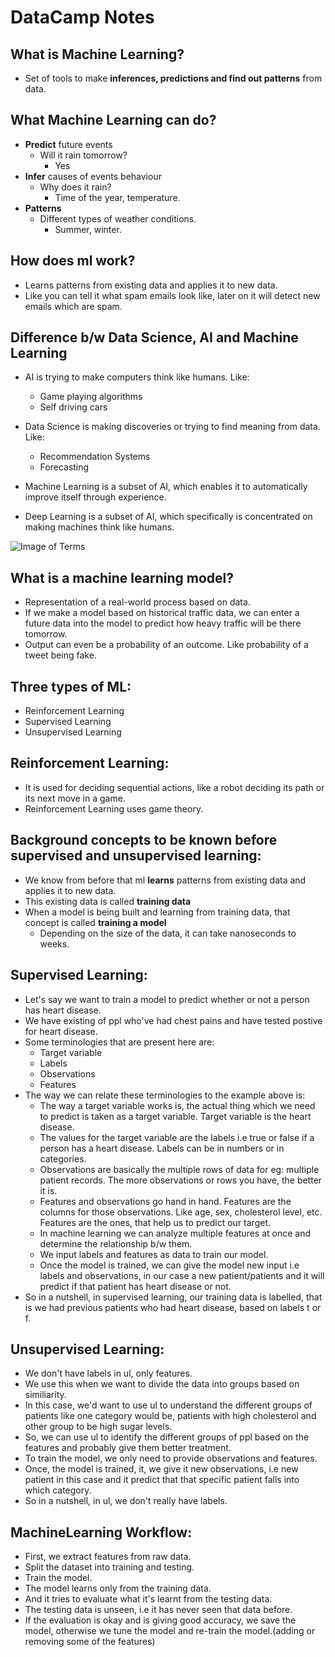 # DataCamp Notes
## What is **Machine Learning?**
* Set of tools to make **inferences,  predictions and find out patterns** from data.
## What Machine Learning **can do?**
* **Predict** future events
  * Will it rain tomorrow?
    * Yes
* **Infer** causes of events behaviour
    * Why does it rain?
        * Time of the year, temperature.
* **Patterns**
    * Different types of weather conditions.
        * Summer, winter.
## How does **ml work?**
* Learns patterns from existing data and applies it to new data.
* Like you can tell it what spam emails look like, later on it will detect new emails which are spam.
## Difference b/w **Data Science, AI and Machine Learning**
* AI is trying to make computers think like humans. Like:
    * Game playing algorithms
    * Self driving cars

* Data Science is making discoveries or trying to find meaning from data. Like:
    * Recommendation Systems
    * Forecasting

* Machine Learning is a subset of AI, which enables it to automatically improve itself through experience. 

* Deep Learning is a subset of AI, which specifically is concentrated on making machines think like humans.

![Image of Terms](https://miro.medium.com/max/410/1*4Wl_EOjivZu1qmdUBol7WQ.png)

## What is a **machine learning model?**
* Representation of a real-world process based on data.
* If we make a model based on historical traffic data, we can enter a future data into the model to predict how heavy traffic will be there tomorrow.
* Output can even be a probability of an outcome. Like probability of a tweet being fake.

## Three **types** of ML:
* Reinforcement Learning
* Supervised Learning
* Unsupervised Learning

## **Reinforcement Learning:**
* It is used for deciding sequential actions, like a robot deciding its path or its next move in a game.
* Reinforcement Learning uses game theory.

## Background concepts to be known before supervised and unsupervised learning:
* We know from before that ml **learns** patterns from existing data and applies it to new data.
* This existing data is called **training data**
* When a model is being built and learning from training data, that concept is called **training a model**
    * Depending on the size of the data, it can take nanoseconds to weeks.

## **Supervised Learning:**
* Let's say we want to train a model to predict whether or not a person has heart disease.
* We have existing of ppl who've had chest pains and have tested postive for heart disease.
* Some terminologies that are present here are:
    * Target variable
    * Labels
    * Observations
    * Features
* The way we can relate these terminologies to the example above is:
    * The way a target variable works is, the actual thing which we need to predict is taken as a target variable. 
    Target variable is the heart disease.
    * The values for the target variable are the labels i.e true or false if a person has a heart disease.
    Labels can be in numbers or in categories.
    * Observations are basically the multiple rows of data for eg: multiple patient records.
    The more observations or rows you have, the better it is.
    * Features and observations go hand in hand.
    Features are the columns for those observations.
    Like age, sex, cholesterol level, etc.
    Features are the ones, that help us to predict our target.
    * In machine learning we can analyze multiple features at once and determine the relationship b/w them.
    * We input labels and features as data to train our model.
    * Once the model is trained, we can give the model new input i.e labels and observations, in our case a new patient/patients and it will predict if that patient has heart disease or not.
* So in a nutshell, in supervised learning, our training data is labelled, that is we had previous patients who had heart disease, based on labels t or f.

## Unsupervised Learning:
* We don't have labels in ul, only features.
* We use this when we want to divide the data into groups based on similiarity.
* In this case, we'd want to use ul to understand the different groups of patients like one category would be, patients with high cholesterol and other group to be high sugar levels. 
* So, we can use ul to identify the different groups of ppl based on the features and probably give them better treatment.
* To train the model, we only need to provide observations and features.
* Once, the model is trained, it, we give it new observations, i.e new patient in this case and it predict that that specific patient falls into which category. 
* So in a nutshell, in ul, we don't really have labels. 

## MachineLearning Workflow:
* First, we extract features from raw data.
* Split the dataset into training and testing.
* Train the model.
* The model learns only from the training data.
* And it tries to evaluate what it's learnt from the testing data.
* The testing data is unseen, i.e it has never seen that data before.
* If the evaluation is okay and is giving good accuracy, we save the model, otherwise we tune the model and re-train the model.(adding or removing some of the features)

  


